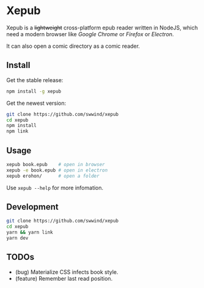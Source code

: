 # Xepub

Xepub is a ~~lightweight~~ cross-platform epub reader written in NodeJS, which need a modern browser like *Google Chrome* or *Firefox* or *Electron*.

It can also open a comic directory as a comic reader.

## Install

Get the stable release:

```bash
npm install -g xepub
```

Get the newest version:

```bash
git clone https://github.com/swwind/xepub
cd xepub
npm install
npm link
```

## Usage

```bash
xepub book.epub    # open in browser
xepub -e book.epub # open in electron
xepub erohon/      # open a folder
```

Use `xepub --help` for more infomation.

## Development

```bash
git clone https://github.com/swwind/xepub
cd xepub
yarn && yarn link
yarn dev
```

## TODOs

- (bug) Materialize CSS infects book style.
- (feature) Remember last read position.
